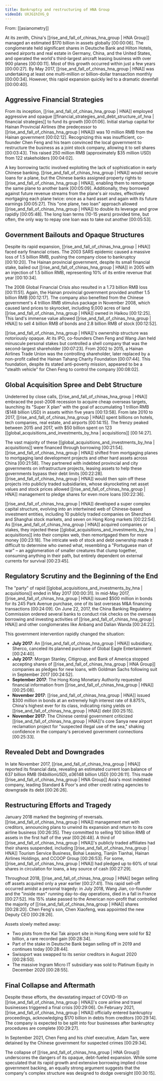 ```yaml
---
title: Bankruptcy and restructuring of HNA Group
videoId: UXJG1hIVG_Q
---
```


From: [[asianometry]] <br/> 

At its zenith, China's [[rise_and_fall_of_chinas_hna_group | HNA Group]] managed an estimated $170 billion in assets globally <a class="yt-timestamp" data-t="00:00:06">[00:00:06]</a>. The conglomerate held significant shares in Deutsche Bank and Hilton Hotels, owned airports and real estate in Germany, China, and the United States, and operated the world's third-largest aircraft leasing business with over 900 planes <a class="yt-timestamp" data-t="00:00:11">[00:00:11]</a>. Most of this growth occurred within just a few years <a class="yt-timestamp" data-t="00:00:27">[00:00:27]</a>. By May 2017, [[rise_and_fall_of_chinas_hna_group | HNA]] was undertaking at least one multi-million or billion-dollar transaction monthly <a class="yt-timestamp" data-t="00:00:34">[00:00:34]</a>. However, this rapid expansion quickly led to a dramatic downfall <a class="yt-timestamp" data-t="00:00:40">[00:00:40]</a>.

## Aggressive Financial Strategies
From its inception, [[rise_and_fall_of_chinas_hna_group | HNA]] employed aggressive and opaque [[financial_strategies_and_debt_structure_of_hna | financial strategies]] to fund its growth <a class="yt-timestamp" data-t="00:01:06">[00:01:06]</a>. Initial startup capital for Hainan Provincial Airlines (the predecessor to [[rise_and_fall_of_chinas_hna_group | HNA]]) was 10 million RMB from the Hainan government <a class="yt-timestamp" data-t="00:02:12">[00:02:12]</a>. Recognizing this was insufficient, co-founder Chen Feng and his team convinced the local government to restructure the business as a joint stock company, allowing it to sell shares <a class="yt-timestamp" data-t="00:03:43">[00:03:43]</a>. This raised 250 million RMB (approximately $35 million USD) from 122 stakeholders <a class="yt-timestamp" data-t="00:04:02">[00:04:02]</a>.

A key borrowing tactic involved exploiting the lack of sophistication in early Chinese banking. [[rise_and_fall_of_chinas_hna_group | HNA]] would secure loans for a plane, but the Chinese banks assigned property rights to [[rise_and_fall_of_chinas_hna_group | HNA]], enabling them to remortgage the same plane to another bank <a class="yt-timestamp" data-t="00:05:09">[00:05:09]</a>. Additionally, they borrowed against future revenue streams from the plane's air routes, effectively mortgaging each plane twice: once as a hard asset and again with its future earnings <a class="yt-timestamp" data-t="00:05:27">[00:05:27]</a>. This "one plane, two loan" approach allowed [[rise_and_fall_of_chinas_hna_group | HNA]] to double its leverage and grow rapidly <a class="yt-timestamp" data-t="00:05:48">[00:05:48]</a>. The long loan terms (10-15 years) provided time, but often, the only way to repay one loan was to take out another <a class="yt-timestamp" data-t="00:05:53">[00:05:53]</a>.

## Government Bailouts and Opaque Structures
Despite its rapid expansion, [[rise_and_fall_of_chinas_hna_group | HNA]] faced early financial crises. The 2003 SARS epidemic caused a massive loss of 1.5 billion RMB, pushing the company close to bankruptcy <a class="yt-timestamp" data-t="00:10:20">[00:10:20]</a>. The Hainan provincial government, despite its small financial stake, bailed out [[rise_and_fall_of_chinas_hna_group | HNA]] in 2005 with an injection of 1.5 billion RMB, representing 10% of its entire revenue that year <a class="yt-timestamp" data-t="00:10:34">[00:10:34]</a>.

The 2008 Global Financial Crisis also resulted in a 1.73 billion RMB loss <a class="yt-timestamp" data-t="00:11:51">[00:11:51]</a>. Again, the Hainan provincial government provided another 1.5 billion RMB <a class="yt-timestamp" data-t="00:12:17">[00:12:17]</a>. The company also benefited from the Chinese government's 4 trillion RMB stimulus package in November 2008, which caused land prices to skyrocket, including 9,000 acres of land [[rise_and_fall_of_chinas_hna_group | HNA]] owned in Haikou <a class="yt-timestamp" data-t="00:12:25">[00:12:25]</a>. This land's immense value allowed [[rise_and_fall_of_chinas_hna_group | HNA]] to sell 4 billion RMB of bonds and 2.8 billion RMB of stock <a class="yt-timestamp" data-t="00:12:52">[00:12:52]</a>.

[[rise_and_fall_of_chinas_hna_group | HNA]]'s ownership structure was notoriously opaque. At its IPO, co-founders Chen Feng and Wang Jian held minuscule personal stakes but controlled a shell company that was the second-largest shareholder <a class="yt-timestamp" data-t="00:07:23">[00:07:23]</a>. From 2002 to 2015, a Hainan Airlines Trade Union was the controlling shareholder, later replaced by a non-profit called the Hainan Tahang Charity Foundation <a class="yt-timestamp" data-t="00:07:44">[00:07:44]</a>. This foundation, despite its stated anti-poverty mission, appeared to be a "stealth vehicle" for Chen Feng to control the company <a class="yt-timestamp" data-t="00:08:02">[00:08:02]</a>.

## Global Acquisition Spree and Debt Structure
Undeterred by close calls, [[rise_and_fall_of_chinas_hna_group | HNA]] embraced the post-2008 recession to acquire cheap overseas targets, launching its "Super X plan" with the goal of accumulating 1 trillion RMB ($148 billion USD) in assets within five years <a class="yt-timestamp" data-t="00:13:58">[00:13:58]</a>. From late 2010 to 2017, [[rise_and_fall_of_chinas_hna_group | HNA]] spent billions on hotels, tech companies, real estate, and airports <a class="yt-timestamp" data-t="00:14:15">[00:14:15]</a>. The frenzy peaked between 2015 and 2017, with $50 billion spent on 123 [[global_acquisitions_and_investments_by_hna | acquisitions]] <a class="yt-timestamp" data-t="00:14:27">[00:14:27]</a>.

The vast majority of these [[global_acquisitions_and_investments_by_hna | acquisitions]] were financed through borrowing <a class="yt-timestamp" data-t="00:21:54">[00:21:54]</a>. [[rise_and_fall_of_chinas_hna_group | HNA]] shifted from mortgaging planes to mortgaging land development projects and other hard assets across China <a class="yt-timestamp" data-t="00:21:58">[00:21:58]</a>. They partnered with indebted provincial and city governments on infrastructure projects, leasing assets to help these governments bypass their debt limits <a class="yt-timestamp" data-t="00:22:28">[00:22:28]</a>. [[rise_and_fall_of_chinas_hna_group | HNA]] would then spin off these projects into publicly traded subsidiaries, whose skyrocketing net asset values and stock prices allowed [[rise_and_fall_of_chinas_hna_group | HNA]] management to pledge shares for even more loans <a class="yt-timestamp" data-t="00:22:36">[00:22:36]</a>.

[[rise_and_fall_of_chinas_hna_group | HNA]] developed a super complex capital structure, evolving into an intertwined web of Chinese-based investment entities, including 10 publicly traded companies on Shenzhen and Shanghai stock markets, and seven on Hong Kong markets <a class="yt-timestamp" data-t="00:22:54">[00:22:54]</a>. As [[rise_and_fall_of_chinas_hna_group | HNA]] acquired companies or stakes, they injected these [[global_acquisitions_and_investments_by_hna | acquisitions]] into their complex web, then remortgaged them for more money <a class="yt-timestamp" data-t="00:23:18">[00:23:18]</a>. The intricate web of stock and debt ownership made it difficult to determine who owned what, resembling a "Portuguese man of war" – an agglomeration of smaller creatures that clump together, consuming anything in their path, but entirely dependent on external currents for survival <a class="yt-timestamp" data-t="00:23:45">[00:23:45]</a>.

## Regulatory Scrutiny and the Beginning of the End
The "party" of rapid [[global_acquisitions_and_investments_by_hna | acquisitions]] ended in May 2017 <a class="yt-timestamp" data-t="00:00:31">[00:00:31]</a>. In mid-May 2017, [[rise_and_fall_of_chinas_hna_group | HNA]] issued $500 million in bonds for its 245 Park Avenue purchase, one of its last overseas M&A financing transactions <a class="yt-timestamp" data-t="00:24:09">[00:24:09]</a>. On June 22, 2017, the China Banking Regulatory Commission ordered several banks to conduct risk checks on the overseas borrowing and investing activities of [[rise_and_fall_of_chinas_hna_group | HNA]] and other conglomerates like Anbang and Dalian Wanda <a class="yt-timestamp" data-t="00:24:22">[00:24:22]</a>.

This government intervention rapidly changed the situation:
*   **July 2017**: An [[rise_and_fall_of_chinas_hna_group | HNA]] subsidiary, Sherco, canceled its planned purchase of Global Eagle Entertainment <a class="yt-timestamp" data-t="00:24:40">[00:24:40]</a>.
*   **July 2017**: Morgan Stanley, Citigroup, and Bank of America stopped accepting shares of [[rise_and_fall_of_chinas_hna_group | HNA Group]] companies as pledges for new loans, with Goldman Sachs following suit in September 2017 <a class="yt-timestamp" data-t="00:24:52">[00:24:52]</a>.
*   **September 2017**: The Hong Kong Monetary Authority requested financial information from [[rise_and_fall_of_chinas_hna_group | HNA]] <a class="yt-timestamp" data-t="00:25:08">[00:25:08]</a>.
*   **November 2017**: [[rise_and_fall_of_chinas_hna_group | HNA]] issued $300 million in bonds at an extremely high interest rate of 8.875%, China's highest ever for its class, indicating rising yields on [[rise_and_fall_of_chinas_hna_group | HNA]] debt <a class="yt-timestamp" data-t="00:25:15">[00:25:15]</a>.
*   **November 2017**: The Chinese central government criticized [[rise_and_fall_of_chinas_hna_group | HNA]]'s core Sanya new airport reclamation project for "suspected illegal use of the sea," shaking confidence in the company's perceived government connections <a class="yt-timestamp" data-t="00:25:33">[00:25:33]</a>.

## Revealed Debt and Downgrades
In late November 2017, [[rise_and_fall_of_chinas_hna_group | HNA]] reported its financial data, revealing an estimated current loan balance of 637 billion RMB ($94 billion USD), a 36% increase from the previous year <a class="yt-timestamp" data-t="00:25:50">[00:25:50]</a>. Including unlisted subsidiaries, estimates for total debt reached as high as 1 trillion RMB ($148 billion USD) <a class="yt-timestamp" data-t="00:26:11">[00:26:11]</a>. This made [[rise_and_fall_of_chinas_hna_group | HNA Group]] Asia's most indebted company, leading Standard & Poor's and other credit rating agencies to downgrade its debt <a class="yt-timestamp" data-t="00:26:26">[00:26:26]</a>.

## Restructuring Efforts and Tragedy
January 2018 marked the beginning of reversals. [[rise_and_fall_of_chinas_hna_group | HNA]] management met with creditors, announcing plans to unwind its expansion and return to its core airline business <a class="yt-timestamp" data-t="00:26:35">[00:26:35]</a>. They committed to selling 100 billion RMB of assets in the first half of the year <a class="yt-timestamp" data-t="00:26:48">[00:26:48]</a>. A third of [[rise_and_fall_of_chinas_hna_group | HNA]]'s publicly traded affiliates had their shares suspended, including [[rise_and_fall_of_chinas_hna_group | HNA]] Tourism Service Business, Bohai Leasing, Tianjin Tianhai, Hainan Airlines Holdings, and CCOOP Group <a class="yt-timestamp" data-t="00:26:53">[00:26:53]</a>. For some, [[rise_and_fall_of_chinas_hna_group | HNA]] had pledged up to 60% of total shares in circulation for loans, a key source of cash <a class="yt-timestamp" data-t="00:27:29">[00:27:29]</a>.

Throughout 2018, [[rise_and_fall_of_chinas_hna_group | HNA]] began selling off assets acquired only a year earlier <a class="yt-timestamp" data-t="00:27:41">[00:27:41]</a>. This rapid sell-off occurred amidst a personal tragedy: in July 2018, Wang Jian, co-founder and the "inside man" running day-to-day operations, died in a fall in France <a class="yt-timestamp" data-t="00:27:52">[00:27:52]</a>. His 15% stake passed to the American non-profit that controlled the majority of [[rise_and_fall_of_chinas_hna_group | HNA]] shares <a class="yt-timestamp" data-t="00:28:20">[00:28:20]</a>. Chen Feng's son, Chen Xiaofeng, was appointed the new Deputy CEO <a class="yt-timestamp" data-t="00:28:26">[00:28:26]</a>.

Assets slowly melted away:
*   Two plots from the Kai Tak airport site in Hong Kong were sold for $2 billion, a rare recorded gain <a class="yt-timestamp" data-t="00:28:34">[00:28:34]</a>.
*   Part of the stake in Deutsche Bank began selling off in 2019 and continues today <a class="yt-timestamp" data-t="00:28:44">[00:28:44]</a>.
*   Swissport was swapped to its senior creditors in August 2020 <a class="yt-timestamp" data-t="00:28:50">[00:28:50]</a>.
*   The massive Ingram Micro IT subsidiary was sold to Platinum Equity in December 2020 <a class="yt-timestamp" data-t="00:28:55">[00:28:55]</a>.

## Final Collapse and Aftermath
Despite these efforts, the devastating impact of COVID-19 on [[rise_and_fall_of_chinas_hna_group | HNA]]'s core airline and travel businesses triggered a final crisis <a class="yt-timestamp" data-t="00:29:06">[00:29:06]</a>. On February 2021, [[rise_and_fall_of_chinas_hna_group | HNA]] officially entered bankruptcy proceedings, acknowledging $170 billion in debts from creditors <a class="yt-timestamp" data-t="00:29:14">[00:29:14]</a>. The company is expected to be split into four businesses after bankruptcy procedures are complete <a class="yt-timestamp" data-t="00:29:27">[00:29:27]</a>.

In September 2021, Chen Feng and his chief executive, Adam Tan, were detained by the Chinese government for suspected crimes <a class="yt-timestamp" data-t="00:29:34">[00:29:34]</a>.

The collapse of [[rise_and_fall_of_chinas_hna_group | HNA Group]] underscores the dangers of its opaque, debt-fueled expansion. While some speculated that its rapid growth and extensive borrowing implied close government backing, an equally strong argument suggests that the company's complex structure was designed to dodge oversight <a class="yt-timestamp" data-t="00:30:15">[00:30:15]</a>.